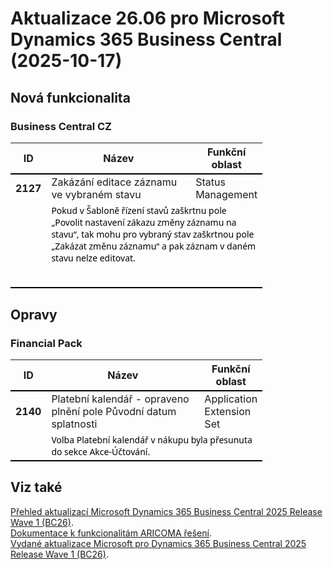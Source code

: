 ﻿# Aktualizace 26.06 pro Microsoft Dynamics 365 Business Central (2025-10-17)

## Nová funkcionalita

### Business Central CZ
<table style="width:80%"><tr><th style="width:8%">ID</th><th style="width:70%">Název</th><th style="width:22%">Funkční oblast</th></tr>
<tr>
        <td style="border-top: 2px solid #000;"><b>2127</b></td>
        <td style="border-top: 2px solid #000;">Zakázání editace záznamu ve vybraném stavu</td>
        <td style="border-top: 2px solid #000;">Status Management</td>
        </tr><tr>
            <td style="border-bottom: 2px solid #000;"></td>
            <td style="border-bottom: 2px solid #000;" colspan="2"><div><p style="margin:0cm 0cm 10pt;font-size:11pt;font-family:Calibri, sans-serif;"><span style="font-size:10.5pt;font-family:&quot;Segoe UI&quot;,sans-serif;color:black;background:white;">Pokud v&nbsp;Šabloně řízení
stavů zaškrtnu pole „Povolit nastavení zákazu změny záznamu na stavu“, tak mohu
pro vybraný stav zaškrtnou pole „Zakázat změnu záznamu“ a pak záznam v&nbsp;daném
stavu nelze editovat. </span> </p><br> </div></td>
            </tr> </table>

## Opravy

### Financial Pack
<table style="width:80%"><tr><th style="width:8%">ID</th><th style="width:70%">Název</th><th style="width:22%">Funkční oblast</th></tr>
<tr>
        <td style="border-top: 2px solid #000;"><b>2140</b></td>
        <td style="border-top: 2px solid #000;">Platební kalendář - opraveno plnění pole Původní datum splatnosti</td>
        <td style="border-top: 2px solid #000;">Application Extension Set</td>
        </tr><tr>
            <td style="border-bottom: 2px solid #000;"></td>
            <td style="border-bottom: 2px solid #000;" colspan="2"><div><span style="font-size:10.5pt;font-family:&quot;Segoe UI&quot;,sans-serif;color:black;background:white;">Volba Platební kalendář v nákupu byla přesunuta do sekce
Akce-Účtování.</span><br> </div></td>
            </tr> </table>

## Viz také 

[Přehled aktualizací Microsoft Dynamics 365 Business Central 2025 Release Wave 1 (BC26)](Updates-bc26.md).  
[Dokumentace k funkcionalitám ARICOMA řešení](https://www.aricoma.com/docs/cs-cz/dynamics365/business-central/Solutions/solutions.html).    
[Vydané aktualizace Microsoft pro Dynamics 365 Business Central 2025 Release Wave 1 (BC26)](https://learn.microsoft.com/en-us/dynamics365/business-central/dev-itpro/whatsnew/whatsnew-update-26-1). 

